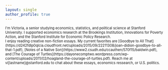 ```yaml
---
layout: single
author_profile: true
---
```

<span style="font-size:0.8em;">
I'm Victoria, a senior studying economics, statistics, and political science at Stanford University. I supported economics research at the Brookings Institution, Innovations for Poverty Action, and the Stanford Institute for Economic Policy Research.<br></span>

<span style="font-size:0.8em;">
I enjoy reading creative non-fiction essays. My current favorites are [Goodbye to All That](https://d242fdlp0qlcia.cloudfront.net/uploads/2015/09/22211308/joan-didion-goodbye-to-all-that-1.pdf), [Notes of a Native Son](https://www2.csudh.edu/ccauthen/570f15/baldwin.pdf), and [The Courage of Turtles](https://dayonecomptwo.wordpress.com/wp-content/uploads/2011/02/hoagland-the-courage-of-turtles.pdf). Reach me at vi[lastname]@stanford.edu to chat about these essays, economics ressearch, or U.S. politics.
</span>

